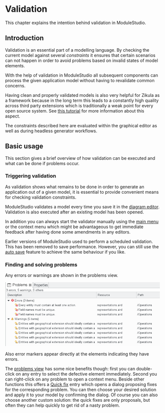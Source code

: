 # Validation

This chapter explains the intention behind validation in ModuleStudio.

## Introduction

Validation is an essential part of a modelling language. By checking the current model against several *constraints* it ensures that certain scenarios can not happen in order to avoid problems based on invalid states of model elements.

With the help of validation in ModuleStudio all subsequent components can process the given application model without having to revalidate common concerns.

Having clean and properly validated models is also very helpful for Zikula as a framework because in the long term this leads to a constantly high quality across third party extensions which is traditionally a weak point for every open source system. See [this tutorial](https://modulestudio.de/en/tutorial/validation-instead-of-certification-of-3rd-party-framework-modules.html) for more information about this aspect.

The constraints described here are evaluated within the graphical editor as well as during headless generator workflows.

## Basic usage

This section gives a brief overview of how validation can be executed and what can be done if problems occur.

### Triggering validation

As validation shows what remains to be done in order to generate an application out of a given model, it is essential to provide convenient means for checking validation constraints.

ModuleStudio validates a model every time you save it in the [diagram editor](32-DiagramEditor.md#diagram-editor). Validation is also executed after an existing model has been opened.

In addition you can always start the validator manually using the [main menu](30-UserInterface.md#main-menu) or the context menu which might be advantageous to get immediate feedback after having done some amendments in any editors.

Earlier versions of ModuleStudio used to perform a scheduled validation. This has been removed to save performance. However, you can still use the [auto save](38-Preferences.md#autosave) feature to achieve the same behaviour if you like.

### Finding and solving problems

Any errors or warnings are shown in the problems view.

![Problems view](images/ui_views_problems.png "Problems view")

Also error markers appear directly at the elements indicating they have errors.

The [problems view](33-Views.md#problems-view) has some nice benefits though: first you can double-click on any entry to select the defective element immediately. Second you can right-click on any problem to open a context menu. Beside other functions this offers a [Quick fix](33-Views.md#quick-fixes-for-problems) entry which opens a dialog proposing fixes for the corresponding problem. You can then choose your desired solution and apply it to your model by confirming the dialog. Of course you can also choose another custom solution: the quick fixes are only proposals, but often they can help quickly to get rid of a nasty problem.
